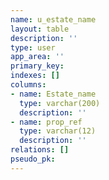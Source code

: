 ```yaml
---
name: u_estate_name
layout: table
description: ''
type: user
app_area: ''
primary_key: 
indexes: []
columns:
- name: Estate_name
  type: varchar(200)
  description: ''
- name: prop_ref
  type: varchar(12)
  description: ''
relations: []
pseudo_pk: 
---
```



